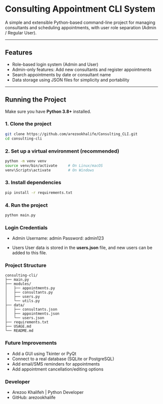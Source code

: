 # Consulting Appointment CLI System

A simple and extensible Python-based command-line project for managing consultants and scheduling appointments, with user role separation (Admin / Regular User).

---------

## Features

- Role-based login system (Admin and User)
- Admin-only features: Add new consultants and register appointments
- Search appointments by date or consultant name
- Data storage using JSON files for simplicity and portability

---------

## Running the Project

Make sure you have **Python 3.8+** installed.

### 1. Clone the project
```bash
git clone https://github.com/arezookhalife/Consulting_CLI.git
cd consulting-cli
```

### 2. Set up a virtual environment (recommended)
```bash
python -m venv venv
source venv/bin/activate     # On Linux/macOS
venv\Scripts\activate        # On Windows
```

### 3. Install dependencies
```bash
pip install -r requirements.txt
```

### 4. Run the project
```bash
python main.py
```

### Login Credentials
* Admin
    Username: admin
    Password: admin123

* Users
    User data is stored in the **users.json** file, and new users can be added to this file.


### Project Structure
```pgsql
consulting-cli/
├── main.py
├── modules/
│   ├── appointments.py
│   ├── consultants.py
│   ├── users.py
│   └── utils.py
├── data/
│   ├── consultants.json
│   ├── appointments.json
│   └── users.json
├── requirements.txt
├── USAGE.md
└── README.md
```

### Future Improvements
* Add a GUI using Tkinter or PyQt
* Connect to a real database (SQLite or PostgreSQL)
* Add email/SMS reminders for appointments
* Add appointment cancellation/editing options

### Developer
- Arezoo Khalifeh | Python Developer 
- GitHub: arezookhalife